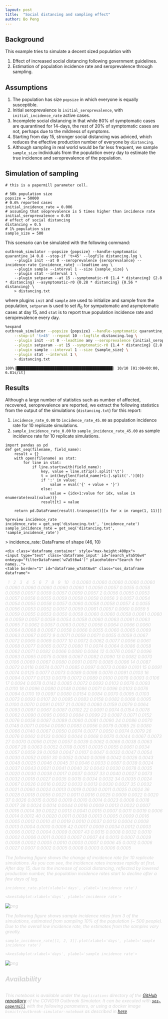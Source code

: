 ```yaml
---
layout: post
title:  "Social distancing and sampling effect"
author: Bo Peng
---
```



## Background

This example tries to simulate a decent sized population with

1. Effect of increased social distancing following government guidelines.
2. Estimation of population incidence rate and seroprevalence through sampling.

## Assumptions

1. The population has size `popsize` in which everyone is equally susceptible.
2. Initial seroprevalence is `initial_seroprevalence`, with `initial_incidence_rate` active cases.
3. Incomplete social distancing in that while 80% of symptomatic cases are quarantined for 14-days, the rest of 20% of symptomatic cases are not, perhaps due to the mildness of symptoms.
4. Starting from day 15, stronger social distancing was adviced, which reduces the effective production number of everyone by `distancing`.
5. Although sampling in real world would be far less frequent, we sample `sample_size` individuals from the population every day to estimate the true incidence and seroprevalence of the population.

## Simulation of sampling


```Python3
# this is a papermill parameter cell.

# 50k population size
popsize = 50000
# 0.6% reported cases
initial_incidence_rate = 0.006
# assuming that seoprevalence is 5 times higher than incidence rate
initial_seroprevalence = 0.03
# effect of social distancing
distancing = 0.5
# 1% population size
sample_size = 500
```

This scenario can be simulated with the following command:

```
outbreak_simulator --popsize {popsize} --handle-symptomatic quarantine_14 0.8 --stop-if 't>45' --logfile distancing.log \
    --plugin init --at 0 --seroprevalence {seroprevalance} --incidence-rate {incidence_rate} --leadtime any \
    --plugin sample --interval 1 --size {sample_size} \
    --plugin stat --interval 1 \
    --plugin setparam --at 15 --symptomatic-r0 {1.4 * distancing} {2.8 * distancing} --asymptomatic-r0 {0.28 * distancing} {0.56 * distancing} \
    > distancing.txt
```

where plugins `init` and `sample` are used to initialize and sample from the population, `setparam` is used to set $R_0$ for sympatomatic and asymptomatic cases at day 15, and `stat` is to report true population incidence rate and seroprevalence every day.


```Bash
%expand
outbreak_simulator --popsize {popsize} --handle-symptomatic quarantine_14 0.8 \
    --stop-if 't>45' --repeat 10 --logfile distancing.log \
    --plugin init --at 0 --leadtime any --seroprevalence {initial_seroprevalence} --incidence-rate {initial_incidence_rate} \
    --plugin setparam --at 15 --symptomatic-r0 {1.4 * distancing} {2.8 * distancing} --asymptomatic-r0 {0.28 * distancing} {0.56 * distancing} \
    --plugin sample --interval 1 --size {sample_size} \
    --plugin stat --interval 1 \
    > distancing.txt
```

    100%|███████████████████████████████████████████| 10/10 [01:08<00:00,  6.81s/it]



## Results

Although a large number of statistics such as number of affected, recovered, seroprevalence are reported, we extract the following statistics from the output of the simulations (`distancing.txt`) for this report:

1. `incidence_rate_0.00` to `incidence_rate_45.00` as population incidence rate for 10 replicate simulations.
2. `sample_incidence_rate_0.00` to `sample_incidence_rate_45.00` as sample incidence rate for 10 replicate simulations.


```Python3
import pandas as pd
def get_seq(filename, field_name):
    result = {}
    with open(filename) as stat:
        for line in stat:
            if line.startswith(field_name):
                key, value = line.strip().split('\t')
                t = int(key[len(field_name)+1:].split('.')[0])
                if ':' in value:
                    value = eval('{' + value + '}')
                else:
                    value = {idx+1:value for idx, value in enumerate(eval(value))}
                result[t] = value

    return pd.DataFrame(result).transpose()[[x for x in range(1, 11)]]
```


```Python3
%preview incidence_rate
incidence_rate = get_seq('distancing.txt', 'incidence_rate')
sample_incidence_rate = get_seq('distancing.txt', 'sample_incidence_rate')
```


<div class="sos_hint">> incidence_rate: DataFrame of shape (46, 10)</div>




    <div class='dataframe_container' style="max-height:400px">
    <input type="text" class='dataframe_input' id="search_w7a5t6w4" onkeyup="filterDataFrame('w7a5t6w4')" placeholder="Search for names..">
    <table border="1" id="dataframe_w7a5t6w4" class="sos_dataframe dataframe">
  <thead>
    <tr style="text-align: right;">
      <th> &nbsp; <i class="fa fa-sort" style="color:lightgray" onclick="sortDataFrame('w7a5t6w4', 0, 'alphabetic')"></th>
      <th>1 &nbsp; <i class="fa fa-sort" style="color:lightgray" onclick="sortDataFrame('w7a5t6w4', 1, 'numeric')"></th>
      <th>2 &nbsp; <i class="fa fa-sort" style="color:lightgray" onclick="sortDataFrame('w7a5t6w4', 2, 'numeric')"></th>
      <th>3 &nbsp; <i class="fa fa-sort" style="color:lightgray" onclick="sortDataFrame('w7a5t6w4', 3, 'numeric')"></th>
      <th>4 &nbsp; <i class="fa fa-sort" style="color:lightgray" onclick="sortDataFrame('w7a5t6w4', 4, 'numeric')"></th>
      <th>5 &nbsp; <i class="fa fa-sort" style="color:lightgray" onclick="sortDataFrame('w7a5t6w4', 5, 'numeric')"></th>
      <th>6 &nbsp; <i class="fa fa-sort" style="color:lightgray" onclick="sortDataFrame('w7a5t6w4', 6, 'numeric')"></th>
      <th>7 &nbsp; <i class="fa fa-sort" style="color:lightgray" onclick="sortDataFrame('w7a5t6w4', 7, 'numeric')"></th>
      <th>8 &nbsp; <i class="fa fa-sort" style="color:lightgray" onclick="sortDataFrame('w7a5t6w4', 8, 'numeric')"></th>
      <th>9 &nbsp; <i class="fa fa-sort" style="color:lightgray" onclick="sortDataFrame('w7a5t6w4', 9, 'numeric')"></th>
      <th>10 &nbsp; <i class="fa fa-sort" style="color:lightgray" onclick="sortDataFrame('w7a5t6w4', 10, 'numeric')"></th>
    </tr>
  </thead>
  <tbody>
    <tr>
      <th>0</th>
      <td>0.0060</td>
      <td>0.0060</td>
      <td>0.0060</td>
      <td>0.0060</td>
      <td>0.0060</td>
      <td>0.0060</td>
      <td>0.0060</td>
      <td>0.0060</td>
      <td>0.0060</td>
      <td>0.0060</td>
    </tr>
    <tr>
      <th>1</th>
      <td>0.0056</td>
      <td>0.0057</td>
      <td>0.0055</td>
      <td>0.0058</td>
      <td>0.0058</td>
      <td>0.0057</td>
      <td>0.0059</td>
      <td>0.0057</td>
      <td>0.0059</td>
      <td>0.0057</td>
    </tr>
    <tr>
      <th>2</th>
      <td>0.0056</td>
      <td>0.0055</td>
      <td>0.0053</td>
      <td>0.0057</td>
      <td>0.0058</td>
      <td>0.0055</td>
      <td>0.0059</td>
      <td>0.0058</td>
      <td>0.0058</td>
      <td>0.0056</td>
    </tr>
    <tr>
      <th>3</th>
      <td>0.0057</td>
      <td>0.0054</td>
      <td>0.0054</td>
      <td>0.0055</td>
      <td>0.0058</td>
      <td>0.0057</td>
      <td>0.0060</td>
      <td>0.0058</td>
      <td>0.0058</td>
      <td>0.0057</td>
    </tr>
    <tr>
      <th>4</th>
      <td>0.0055</td>
      <td>0.0056</td>
      <td>0.0053</td>
      <td>0.0052</td>
      <td>0.0057</td>
      <td>0.0059</td>
      <td>0.0061</td>
      <td>0.0057</td>
      <td>0.0060</td>
      <td>0.0059</td>
    </tr>
    <tr>
      <th>5</th>
      <td>0.0059</td>
      <td>0.0055</td>
      <td>0.0053</td>
      <td>0.0050</td>
      <td>0.0058</td>
      <td>0.0060</td>
      <td>0.0060</td>
      <td>0.0058</td>
      <td>0.0061</td>
      <td>0.0060</td>
    </tr>
    <tr>
      <th>6</th>
      <td>0.0059</td>
      <td>0.0057</td>
      <td>0.0059</td>
      <td>0.0054</td>
      <td>0.0058</td>
      <td>0.0060</td>
      <td>0.0063</td>
      <td>0.0061</td>
      <td>0.0063</td>
      <td>0.0065</td>
    </tr>
    <tr>
      <th>7</th>
      <td>0.0062</td>
      <td>0.0057</td>
      <td>0.0063</td>
      <td>0.0052</td>
      <td>0.0058</td>
      <td>0.0064</td>
      <td>0.0066</td>
      <td>0.0060</td>
      <td>0.0064</td>
      <td>0.0068</td>
    </tr>
    <tr>
      <th>8</th>
      <td>0.0067</td>
      <td>0.0058</td>
      <td>0.0066</td>
      <td>0.0055</td>
      <td>0.0060</td>
      <td>0.0065</td>
      <td>0.0069</td>
      <td>0.0063</td>
      <td>0.0067</td>
      <td>0.0072</td>
    </tr>
    <tr>
      <th>9</th>
      <td>0.0071</td>
      <td>0.0059</td>
      <td>0.0071</td>
      <td>0.0055</td>
      <td>0.0059</td>
      <td>0.0067</td>
      <td>0.0072</td>
      <td>0.0065</td>
      <td>0.0069</td>
      <td>0.0077</td>
    </tr>
    <tr>
      <th>10</th>
      <td>0.0072</td>
      <td>0.0062</td>
      <td>0.0077</td>
      <td>0.0056</td>
      <td>0.0061</td>
      <td>0.0068</td>
      <td>0.0077</td>
      <td>0.0065</td>
      <td>0.0072</td>
      <td>0.0080</td>
    </tr>
    <tr>
      <th>11</th>
      <td>0.0074</td>
      <td>0.0064</td>
      <td>0.0086</td>
      <td>0.0058</td>
      <td>0.0062</td>
      <td>0.0071</td>
      <td>0.0082</td>
      <td>0.0066</td>
      <td>0.0080</td>
      <td>0.0084</td>
    </tr>
    <tr>
      <th>12</th>
      <td>0.0076</td>
      <td>0.0067</td>
      <td>0.0096</td>
      <td>0.0063</td>
      <td>0.0065</td>
      <td>0.0075</td>
      <td>0.0086</td>
      <td>0.0067</td>
      <td>0.0082</td>
      <td>0.0090</td>
    </tr>
    <tr>
      <th>13</th>
      <td>0.0082</td>
      <td>0.0070</td>
      <td>0.0106</td>
      <td>0.0069</td>
      <td>0.0067</td>
      <td>0.0080</td>
      <td>0.0091</td>
      <td>0.0070</td>
      <td>0.0085</td>
      <td>0.0096</td>
    </tr>
    <tr>
      <th>14</th>
      <td>0.0087</td>
      <td>0.0072</td>
      <td>0.0116</td>
      <td>0.0074</td>
      <td>0.0071</td>
      <td>0.0085</td>
      <td>0.0097</td>
      <td>0.0073</td>
      <td>0.0089</td>
      <td>0.0101</td>
    </tr>
    <tr>
      <th>15</th>
      <td>0.0091</td>
      <td>0.0074</td>
      <td>0.0125</td>
      <td>0.0077</td>
      <td>0.0073</td>
      <td>0.0089</td>
      <td>0.0098</td>
      <td>0.0076</td>
      <td>0.0091</td>
      <td>0.0103</td>
    </tr>
    <tr>
      <th>16</th>
      <td>0.0094</td>
      <td>0.0077</td>
      <td>0.0133</td>
      <td>0.0079</td>
      <td>0.0072</td>
      <td>0.0089</td>
      <td>0.0100</td>
      <td>0.0078</td>
      <td>0.0093</td>
      <td>0.0106</td>
    </tr>
    <tr>
      <th>17</th>
      <td>0.0094</td>
      <td>0.0078</td>
      <td>0.0142</td>
      <td>0.0085</td>
      <td>0.0072</td>
      <td>0.0093</td>
      <td>0.0103</td>
      <td>0.0076</td>
      <td>0.0093</td>
      <td>0.0110</td>
    </tr>
    <tr>
      <th>18</th>
      <td>0.0096</td>
      <td>0.0080</td>
      <td>0.0148</td>
      <td>0.0086</td>
      <td>0.0071</td>
      <td>0.0096</td>
      <td>0.0103</td>
      <td>0.0076</td>
      <td>0.0094</td>
      <td>0.0110</td>
    </tr>
    <tr>
      <th>19</th>
      <td>0.0097</td>
      <td>0.0080</td>
      <td>0.0154</td>
      <td>0.0084</td>
      <td>0.0070</td>
      <td>0.0095</td>
      <td>0.0103</td>
      <td>0.0073</td>
      <td>0.0093</td>
      <td>0.0107</td>
    </tr>
    <tr>
      <th>20</th>
      <td>0.0095</td>
      <td>0.0083</td>
      <td>0.0158</td>
      <td>0.0082</td>
      <td>0.0068</td>
      <td>0.0095</td>
      <td>0.0100</td>
      <td>0.0070</td>
      <td>0.0091</td>
      <td>0.0107</td>
    </tr>
    <tr>
      <th>21</th>
      <td>0.0092</td>
      <td>0.0080</td>
      <td>0.0159</td>
      <td>0.0079</td>
      <td>0.0064</td>
      <td>0.0093</td>
      <td>0.0097</td>
      <td>0.0067</td>
      <td>0.0087</td>
      <td>0.0102</td>
    </tr>
    <tr>
      <th>22</th>
      <td>0.0091</td>
      <td>0.0074</td>
      <td>0.0154</td>
      <td>0.0078</td>
      <td>0.0062</td>
      <td>0.0090</td>
      <td>0.0095</td>
      <td>0.0063</td>
      <td>0.0084</td>
      <td>0.0099</td>
    </tr>
    <tr>
      <th>23</th>
      <td>0.0087</td>
      <td>0.0071</td>
      <td>0.0152</td>
      <td>0.0076</td>
      <td>0.0058</td>
      <td>0.0087</td>
      <td>0.0089</td>
      <td>0.0060</td>
      <td>0.0081</td>
      <td>0.0090</td>
    </tr>
    <tr>
      <th>24</th>
      <td>0.0086</td>
      <td>0.0070</td>
      <td>0.0148</td>
      <td>0.0071</td>
      <td>0.0054</td>
      <td>0.0080</td>
      <td>0.0083</td>
      <td>0.0056</td>
      <td>0.0079</td>
      <td>0.0085</td>
    </tr>
    <tr>
      <th>25</th>
      <td>0.0080</td>
      <td>0.0066</td>
      <td>0.0140</td>
      <td>0.0067</td>
      <td>0.0050</td>
      <td>0.0074</td>
      <td>0.0077</td>
      <td>0.0050</td>
      <td>0.0074</td>
      <td>0.0079</td>
    </tr>
    <tr>
      <th>26</th>
      <td>0.0076</td>
      <td>0.0062</td>
      <td>0.0133</td>
      <td>0.0063</td>
      <td>0.0044</td>
      <td>0.0068</td>
      <td>0.0070</td>
      <td>0.0044</td>
      <td>0.0067</td>
      <td>0.0073</td>
    </tr>
    <tr>
      <th>27</th>
      <td>0.0070</td>
      <td>0.0056</td>
      <td>0.0126</td>
      <td>0.0057</td>
      <td>0.0039</td>
      <td>0.0062</td>
      <td>0.0066</td>
      <td>0.0038</td>
      <td>0.0063</td>
      <td>0.0067</td>
    </tr>
    <tr>
      <th>28</th>
      <td>0.0063</td>
      <td>0.0052</td>
      <td>0.0118</td>
      <td>0.0051</td>
      <td>0.0035</td>
      <td>0.0055</td>
      <td>0.0061</td>
      <td>0.0034</td>
      <td>0.0057</td>
      <td>0.0059</td>
    </tr>
    <tr>
      <th>29</th>
      <td>0.0058</td>
      <td>0.0047</td>
      <td>0.0107</td>
      <td>0.0047</td>
      <td>0.0032</td>
      <td>0.0047</td>
      <td>0.0054</td>
      <td>0.0030</td>
      <td>0.0052</td>
      <td>0.0051</td>
    </tr>
    <tr>
      <th>30</th>
      <td>0.0052</td>
      <td>0.0040</td>
      <td>0.0098</td>
      <td>0.0042</td>
      <td>0.0026</td>
      <td>0.0043</td>
      <td>0.0048</td>
      <td>0.0025</td>
      <td>0.0046</td>
      <td>0.0045</td>
    </tr>
    <tr>
      <th>31</th>
      <td>0.0046</td>
      <td>0.0033</td>
      <td>0.0087</td>
      <td>0.0039</td>
      <td>0.0024</td>
      <td>0.0037</td>
      <td>0.0043</td>
      <td>0.0021</td>
      <td>0.0041</td>
      <td>0.0040</td>
    </tr>
    <tr>
      <th>32</th>
      <td>0.0043</td>
      <td>0.0030</td>
      <td>0.0078</td>
      <td>0.0035</td>
      <td>0.0020</td>
      <td>0.0030</td>
      <td>0.0038</td>
      <td>0.0017</td>
      <td>0.0037</td>
      <td>0.0037</td>
    </tr>
    <tr>
      <th>33</th>
      <td>0.0040</td>
      <td>0.0027</td>
      <td>0.0073</td>
      <td>0.0032</td>
      <td>0.0018</td>
      <td>0.0027</td>
      <td>0.0035</td>
      <td>0.0015</td>
      <td>0.0034</td>
      <td>0.0032</td>
    </tr>
    <tr>
      <th>34</th>
      <td>0.0035</td>
      <td>0.0024</td>
      <td>0.0067</td>
      <td>0.0026</td>
      <td>0.0016</td>
      <td>0.0022</td>
      <td>0.0033</td>
      <td>0.0013</td>
      <td>0.0030</td>
      <td>0.0027</td>
    </tr>
    <tr>
      <th>35</th>
      <td>0.0032</td>
      <td>0.0021</td>
      <td>0.0060</td>
      <td>0.0024</td>
      <td>0.0013</td>
      <td>0.0019</td>
      <td>0.0030</td>
      <td>0.0011</td>
      <td>0.0025</td>
      <td>0.0024</td>
    </tr>
    <tr>
      <th>36</th>
      <td>0.0028</td>
      <td>0.0018</td>
      <td>0.0055</td>
      <td>0.0021</td>
      <td>0.0011</td>
      <td>0.0016</td>
      <td>0.0025</td>
      <td>0.0009</td>
      <td>0.0022</td>
      <td>0.0020</td>
    </tr>
    <tr>
      <th>37</th>
      <td>0.0026</td>
      <td>0.0015</td>
      <td>0.0050</td>
      <td>0.0019</td>
      <td>0.0010</td>
      <td>0.0014</td>
      <td>0.0023</td>
      <td>0.0008</td>
      <td>0.0018</td>
      <td>0.0017</td>
    </tr>
    <tr>
      <th>38</th>
      <td>0.0024</td>
      <td>0.0014</td>
      <td>0.0044</td>
      <td>0.0016</td>
      <td>0.0009</td>
      <td>0.0013</td>
      <td>0.0022</td>
      <td>0.0007</td>
      <td>0.0016</td>
      <td>0.0014</td>
    </tr>
    <tr>
      <th>39</th>
      <td>0.0022</td>
      <td>0.0013</td>
      <td>0.0041</td>
      <td>0.0015</td>
      <td>0.0007</td>
      <td>0.0011</td>
      <td>0.0019</td>
      <td>0.0006</td>
      <td>0.0014</td>
      <td>0.0012</td>
    </tr>
    <tr>
      <th>40</th>
      <td>0.0020</td>
      <td>0.0011</td>
      <td>0.0038</td>
      <td>0.0013</td>
      <td>0.0005</td>
      <td>0.0009</td>
      <td>0.0016</td>
      <td>0.0005</td>
      <td>0.0012</td>
      <td>0.0010</td>
    </tr>
    <tr>
      <th>41</th>
      <td>0.0019</td>
      <td>0.0010</td>
      <td>0.0037</td>
      <td>0.0013</td>
      <td>0.0004</td>
      <td>0.0008</td>
      <td>0.0013</td>
      <td>0.0004</td>
      <td>0.0010</td>
      <td>0.0009</td>
    </tr>
    <tr>
      <th>42</th>
      <td>0.0017</td>
      <td>0.0009</td>
      <td>0.0034</td>
      <td>0.0012</td>
      <td>0.0003</td>
      <td>0.0006</td>
      <td>0.0012</td>
      <td>0.0004</td>
      <td>0.0009</td>
      <td>0.0007</td>
    </tr>
    <tr>
      <th>43</th>
      <td>0.0015</td>
      <td>0.0008</td>
      <td>0.0032</td>
      <td>0.0010</td>
      <td>0.0002</td>
      <td>0.0006</td>
      <td>0.0011</td>
      <td>0.0003</td>
      <td>0.0007</td>
      <td>0.0007</td>
    </tr>
    <tr>
      <th>44</th>
      <td>0.0013</td>
      <td>0.0007</td>
      <td>0.0029</td>
      <td>0.0008</td>
      <td>0.0002</td>
      <td>0.0005</td>
      <td>0.0010</td>
      <td>0.0003</td>
      <td>0.0007</td>
      <td>0.0006</td>
    </tr>
    <tr>
      <th>45</th>
      <td>0.0012</td>
      <td>0.0006</td>
      <td>0.0027</td>
      <td>0.0007</td>
      <td>0.0002</td>
      <td>0.0005</td>
      <td>0.0008</td>
      <td>0.0003</td>
      <td>0.0006</td>
      <td>0.0005</td>
    </tr>
  </tbody>
</table></div>


The following figure shows the change of incidence rate for 10 replicate simulations. As you can see, the incidence rates increase rapidly at first. After day 15, due to the increase of social distancing, reflected by lowered production number, the population incidence rates start to decline after a few days of lag.


```Python3
incidence_rate.plot(xlabel='days', ylabel='incidence rate')
```




    <AxesSubplot:xlabel='days', ylabel='incidence rate'>




![png](/covid19-outbreak-simulator/assets/img/distancing_12_1.png)


The following figure shows sample incidence rates from 3 of the simulations, estimated from sampling 10% of the population (~ 500 people). Due to the overall low incidence rate, the estimates from the samples vary greatly.


```Python3
sample_incidence_rate[[1, 2, 3]].plot(xlabel='days', ylabel='sample incidence rate')
```




    <AxesSubplot:xlabel='days', ylabel='sample incidence rate'>




![png](/covid19-outbreak-simulator/assets/img/distancing_14_1.png)


## Availability


```Python3

```

This notebook is available under the `Applications` directory of the [GitHub repository](https://github.com/ictr/covid19-outbreak-simulator) of the COVID19 Outbreak Simulator. It can be executed with [`sos-papermill`](https://github.com/vatlab/sos-papermill) with the following parameters, or using a docker image `bcmictr/outbreak-simulator-notebook` as described in [here](/covid19-outbreak-simulator/docs/cli/).
